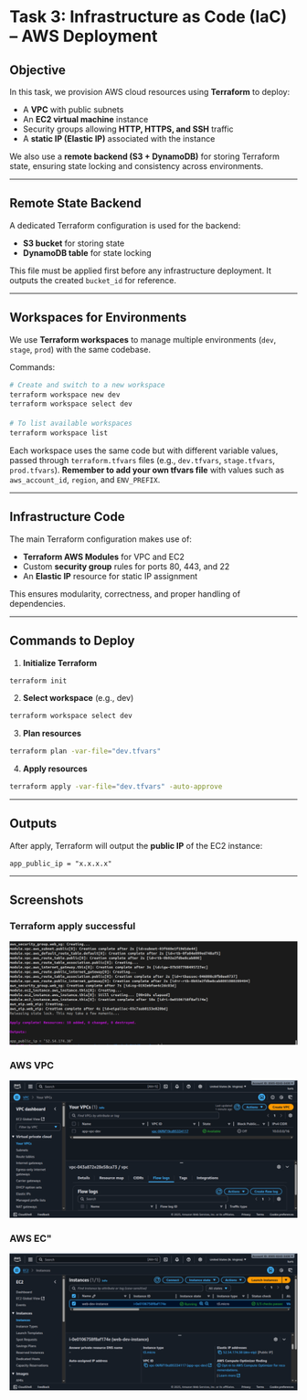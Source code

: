 # Task 3: Infrastructure as Code (IaC) – AWS Deployment

## Objective

In this task, we provision AWS cloud resources using **Terraform** to deploy:

- A **VPC** with public subnets
- An **EC2 virtual machine** instance
- Security groups allowing **HTTP, HTTPS, and SSH** traffic
- A **static IP (Elastic IP)** associated with the instance

We also use a **remote backend (S3 + DynamoDB)** for storing Terraform state, ensuring state locking and consistency across environments.

---

## Remote State Backend

A dedicated Terraform configuration is used for the backend:

- **S3 bucket** for storing state
- **DynamoDB table** for state locking

This file must be applied first before any infrastructure deployment.
It outputs the created `bucket_id` for reference.

---

## Workspaces for Environments

We use **Terraform workspaces** to manage multiple environments (`dev`, `stage`, `prod`) with the same codebase.

Commands:

```bash
# Create and switch to a new workspace
terraform workspace new dev
terraform workspace select dev

# To list available workspaces
terraform workspace list
```

Each workspace uses the same code but with different variable values, passed through `terraform.tfvars` files (e.g., `dev.tfvars`, `stage.tfvars`, `prod.tfvars`).
**Remember to add your own tfvars file** with values such as `aws_account_id`, `region`, and `ENV_PREFIX`.

---

## Infrastructure Code

The main Terraform configuration makes use of:

- **Terraform AWS Modules** for VPC and EC2
- Custom **security group** rules for ports 80, 443, and 22
- An **Elastic IP** resource for static IP assignment

This ensures modularity, correctness, and proper handling of dependencies.

---

## Commands to Deploy

1. **Initialize Terraform**

```bash
terraform init
```

2. **Select workspace** (e.g., dev)

```bash
terraform workspace select dev
```

3. **Plan resources**

```bash
terraform plan -var-file="dev.tfvars"
```

4. **Apply resources**

```bash
terraform apply -var-file="dev.tfvars" -auto-approve
```

---

## Outputs

After apply, Terraform will output the **public IP** of the EC2 instance:

```hcl
app_public_ip = "x.x.x.x"
```

---

## Screenshots

### Terraform apply successful

![Terraform apply successful](terminal.png)

### AWS VPC

![AWS Console - VPC](vpc.png)

### AWS EC"

![AWS Console - EC2 Instance](ec2.png)
